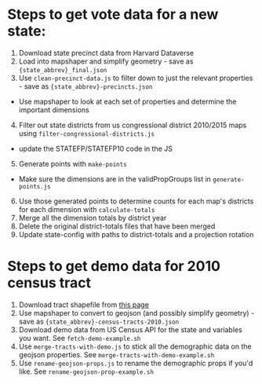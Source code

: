 # Steps to get vote data for a new state:

1. Download state precinct data from Harvard Dataverse
2. Load into mapshaper and simplify geometry - save as `{state_abbrev}_final.json`
3. Use `clean-precinct-data.js` to filter down to just the relevant properties - save as `{state_abbrev}-precincts.json`
  - Use mapshaper to look at each set of properties and determine the important dimensions
4. Filter out state districts from us congressional district 2010/2015 maps using `filter-congressional-districts.js`
  - update the STATEFP/STATEFP10 code in the JS
5. Generate points with `make-points`
  - Make sure the dimensions are in the validPropGroups list in `generate-points.js`
6. Use those generated points to determine counts for each map's districts for each dimension with `calculate-totals`
7. Merge all the dimension totals by district year
8. Delete the original district-totals files that have been merged
9. Update state-config with paths to district-totals and a projection rotation

# Steps to get demo data for 2010 census tract

1. Download tract shapefile from [this page](https://www.census.gov/geo/maps-data/data/cbf/cbf_tracts.html)
2. Use mapshaper to convert to geojson (and possibly simplify geometry) - save as `{state_abbrev}-census-tracts-2010.json`
3. Download demo data from US Census API for the state and variables you want. See `fetch-demo-example.sh`
4. Use `merge-tracts-with-demo.js` to stick all the demographic data on the geojson properties. See `merge-tracts-with-demo-example.sh`
5. Use `rename-geojson-props.js` to rename the demographic props if you'd like. See `rename-geojson-prop-example.sh`
